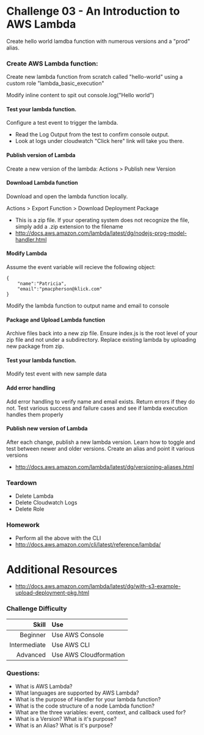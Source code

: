 Challenge 03 - An Introduction to AWS Lambda
==================

Create hello world lamdba function with numerous versions and a "prod" alias.

### Create AWS Lambda function:
Create new lambda function from scratch called "hello-world" using a custom role "lambda_basic_execution"

Modify inline content to spit out console.log("Hello world")

#### Test your lambda function.  
Configure a test event to trigger the lambda.

* Read the Log Output from the test to confirm console output.
* Look at logs under cloudwatch "Click here" link will take you there.  

#### Publish version of Lambda
Create a new version of the lambda: Actions > Publish new Version

#### Download Lambda function
Download and open the lambda function locally.  

Actions > Export Function > Download Deployment Package

* This is a zip file.  If your operating system does not recognize the file, simply add a .zip extension to the filename 
* http://docs.aws.amazon.com/lambda/latest/dg/nodejs-prog-model-handler.html


#### Modify Lambda
Assume the event variable will recieve the following object:
```
{
    "name":"Patricia", 
    "email":"pmacpherson@klick.com"
}
```
Modify the lambda function to output name and email to console

#### Package and Upload Lambda function
Archive files back into a new zip file. Ensure index.js is the root level of your zip file and not under a subdirectory.  Replace existing lambda by uploading new package from zip.

#### Test your lambda function.  
Modify test event with new sample data

#### Add error handling
Add error handling to verify name and email exists.  Return errors if they do not.  Test various success and failure cases and see if lambda execution handles them properly

#### Publish new version of Lambda
After each change, publish a new lambda version.  Learn how to toggle and test between newer and older versions.  Create an alias and point it various versions

* http://docs.aws.amazon.com/lambda/latest/dg/versioning-aliases.html


### Teardown
* Delete Lambda
* Delete Cloudwatch Logs
* Delete Role

### Homework
* Perform all the above with the CLI
* http://docs.aws.amazon.com/cli/latest/reference/lambda/

# Additional Resources
* http://docs.aws.amazon.com/lambda/latest/dg/with-s3-example-upload-deployment-pkg.html


### Challenge Difficulty 
Skill | Use
---:|:---
Beginner | Use AWS Console
Intermediate | Use AWS CLI
Advanced | Use AWS Cloudformation

### Questions:

* What is AWS Lambda?
* What languages are supported by AWS Lambda?
* What is the purpose of Handler for your lambda function?
* What is the code structure of a node Lambda function?
* What are the three variables: event, context, and callback used for?
* What is a Version?  What is it's purpose?
* What is an Alias?  What is it's purpose?



